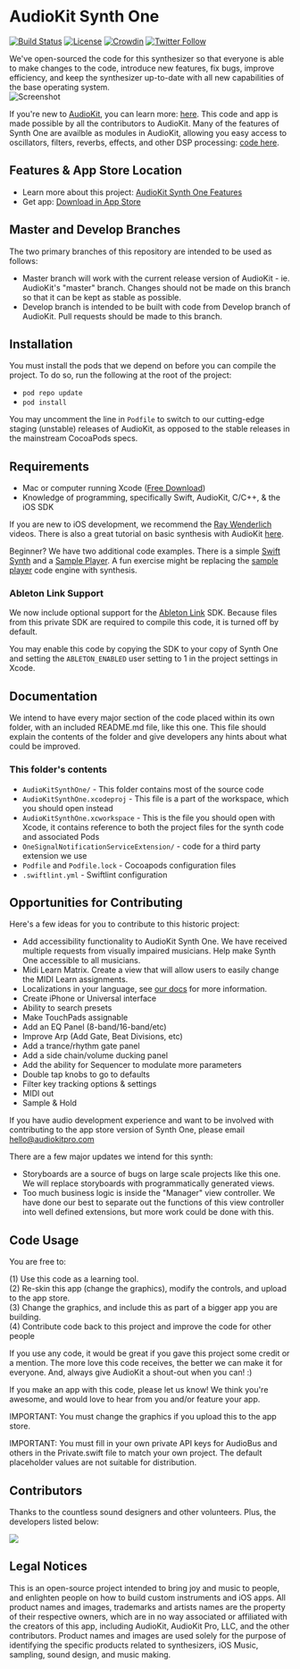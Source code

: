 # AudioKit Synth One

[![Build Status](https://travis-ci.org/AudioKit/AudioKitSynthOne.svg)](https://travis-ci.org/AudioKit/AudioKitSynthOne)
[![License](https://img.shields.io/cocoapods/l/AudioKit.svg?style=flat)](https://github.com/AudioKit/AudioKitSynthOne/blob/master/LICENSE)
[![Crowdin](https://d322cqt584bo4o.cloudfront.net/audiokit-synth-one/localized.svg)](https://crowdin.com/project/audiokit-synth-one)
[![Twitter Follow](https://img.shields.io/twitter/follow/AudioKitPro.svg?style=social)](http://twitter.com/AudioKitPro)

We've open-sourced the code for this synthesizer so that everyone is able to make changes to the code,
introduce new features, fix bugs, improve efficiency, and keep the synthesizer up-to-date with all
new capabilities of the base operating system.  
![Screenshot](http://audiokitpro.com/images/ak2.gif)

If you're new to [AudioKit](https://audiokitpro.com/), you can learn more: [here](https://audiokitpro.com/audiokit/). This code and app is made possible by all the contributors to AudioKit. Many of the features of Synth One are availble as modules in AudioKit, allowing you easy access to oscillators, filters, reverbs, effects, and other DSP processing: [code here](https://github.com/AudioKit/AudioKit). 

## Features & App Store Location

- Learn more about this project: [AudioKit Synth One Features](https://audiokitpro.com/synth)  
- Get app: [Download in App Store](https://itunes.apple.com/us/app/audiokit-synth-one-synthesizer/id1371050497?ls=1&mt=8)

## Master and Develop Branches

The two primary branches of this repository are intended to be used as follows:

* Master branch will work with the current release version of AudioKit - ie. AudioKit's "master" branch. Changes should not be made on this branch so that it can be kept as stable as possible.
* Develop branch is intended to be built with code from Develop branch of AudioKit.  Pull requests should be made to this branch.

## Installation

You must install the pods that we depend on before you can compile the project. To do so, run the following at the root of the project:

* `pod repo update`
* `pod install`

You may uncomment the line in `Podfile` to switch to our cutting-edge staging (unstable) releases of AudioKit, as opposed to the stable releases in the mainstream CocoaPods specs.


## Requirements

- Mac or computer running Xcode ([Free Download](https://itunes.apple.com/us/app/xcode/id497799835?mt=12))
- Knowledge of programming, specifically Swift, AudioKit, C/C++, & the iOS SDK

If you are new to iOS development, we recommend the [Ray Wenderlich](https://www.raywenderlich.com/) videos. There is also a great tutorial on basic synthesis with AudioKit [here](https://www.raywenderlich.com/145770/audiokit-tutorial-getting-started).  

Beginner? We have two additional code examples. There is a simple [Swift Synth](https://github.com/AudioKit/AnalogSynthX) and a [Sample Player](https://github.com/AudioKit/ROMPlayer). A fun exercise might be replacing the [sample player](https://github.com/AudioKit/ROMPlayer) code engine with synthesis. 

### Ableton Link Support

We now include optional support for the [Ableton Link](https://www.ableton.com/en/link/) SDK. Because files from this private SDK are required to compile this code,
it is turned off by default.

You may enable this code by copying the SDK to your copy of Synth One and setting the `ABLETON_ENABLED` user setting to 1 in the project settings in Xcode.

## Documentation

We intend to have every major section of the code placed within its own folder, with an included
README.md file, like this one. This file should explain the contents of the folder and give developers
any hints about what could be improved.

### This folder's contents

* `AudioKitSynthOne/` - This folder contains most of the source code
* `AudioKitSynthOne.xcodeproj` - This file is a part of the workspace, which you should open instead
* `AudioKitSynthOne.xcworkspace` - This is the file you should open with Xcode, it contains reference to both the project files for the synth code and associated Pods
* `OneSignalNotificationServiceExtension/` - code for a third party extension we use
* `Podfile` and `Podfile.lock` - Cocoapods configuration files
* `.swiftlint.yml` - Swiftlint configuration

## Opportunities for Contributing

Here's a few ideas for you to contribute to this historic project:

* Add accessibility functionality to AudioKit Synth One. We have received multiple requests from visually impaired musicians. Help make Synth One accessible to all musicians.
*  Midi Learn Matrix. Create a view that will allow users to easily change the MIDI Learn assignments.
* Localizations in your language, see [our docs](AudioKitSynthOne/Translations/README.md) for more information.
* Create iPhone or Universal interface
* Ability to search presets
* Make TouchPads assignable 
* Add an EQ Panel (8-band/16-band/etc)
* Improve Arp (Add Gate, Beat Divisions, etc)
* Add a trance/rhythm gate panel
* Add a side chain/volume ducking panel
* Add the ability for Sequencer to modulate more parameters
* Double tap knobs to go to defaults
* Filter key tracking options & settings
* MIDI out
* Sample & Hold

If you have audio development experience and want to be involved with contributing to the app store version of Synth One, please email [hello@audiokitpro.com](mailto:hello@audiokitpro.com)

There are a few major updates we intend for this synth:

* Storyboards are a source of bugs on large scale projects like this one.  We will replace storyboards with programmatically generated views.
* Too much business logic is inside the "Manager" view controller.  We have done our best to separate out the functions of this view controller into well defined extensions, but more work could be done with this.

## Code Usage

You are free to:

(1) Use this code as a learning tool.  
(2) Re-skin this app (change the graphics), modify the controls, and upload to the app store.  
(3) Change the graphics, and include this as part of a bigger app you are building.  
(4) Contribute code back to this project and improve the code for other people

If you use any code, it would be great if you gave this project some credit or a mention. The more love this code receives, the better we can make it for everyone. And, always give AudioKit a shout-out when you can! :) 

If you make an app with this code, please let us know! We think you're awesome, and would love to hear from you and/or feature your app.

IMPORTANT: You must change the graphics if you upload this to the app store.

IMPORTANT: You must fill in your own private API keys for AudioBus and others in the Private.swift file to match your own project. The default placeholder values are not suitable for distribution.

## Contributors

Thanks to the countless sound designers and other volunteers. Plus, the developers listed below:

<a href="https://github.com/AudioKit/AudioKit/graphs/contributors"><img src="https://opencollective.com/AudioKit/contributors.svg?width=890&button=false" /></a>

## Legal Notices

This is an open-source project intended to bring joy and music to people, and enlighten people on how to build custom instruments and iOS apps. All product names and images, trademarks and artists names are the property of their respective owners, which are in no way associated or affiliated with the creators of this app, including AudioKit, AudioKit Pro, LLC, and the other contributors. Product names and images are used solely for the purpose of identifying the specific products related to synthesizers, iOS Music, sampling, sound design, and music making. 
